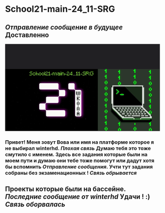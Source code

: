 # School21-main-24_11-SRG
## *Отправление сообщение в будущее* **Доставленно**
![](https://github.com/vovakubarik/school21-main-24_11-SRG/blob/main/coding21/coding21.gif)
### Привет! Меня зовут Вова или имя на платформе которое я не выбирал winterhd. *Плохая связь* Думаю тебя это тоже смутило с именем. Здесь все задания которые были на моем пути и думаю они тебе тоже помогут или дадут хотя бы вспомнить *Отправление сообщения*. Учти тут задания собраны без экзаменационных ! *Связь обрывается*
## Проекты которые были на бассейне. *Последние сообщение от winterhd* Удачи ! :) *Связь оборвалась*
